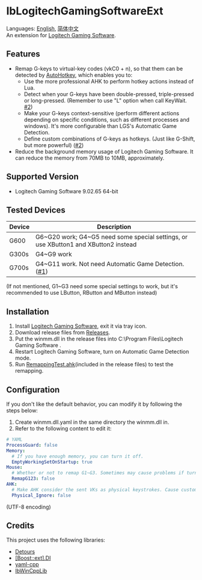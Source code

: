 # IbLogitechGamingSoftwareExt
Languages: [English](README.md), [简体中文](README.zh-Hans.md)  
An extension for [Logitech Gaming Software](https://support.logi.com/hc/en-gb/articles/360025298053-Logitech-Gaming-Software).

## Features
* Remap G-keys to virtual-key codes (vkC0 + n), so that them can be detected by [AutoHotkey](https://www.autohotkey.com/), which enables you to:
  * Use the more professional AHK to perform hotkey actions instead of Lua.
  * Detect when your G-keys have been double-pressed, triple-pressed or long-pressed. (Remember to use "L" option when call KeyWait. [#2](../../issues/2))
  * Make your G-keys context-sensitive (perform different actions depending on specific conditions, such as different processes and windows). It's more configurable than LGS's Automatic Game Detection.
  * Define custom combinations of G-keys as hotkeys. (Just like G-Shift, but more powerful) ([#2](../../issues/2))
* Reduce the background memory usage of Logitech Gaming Software. It can reduce the memory from 70MB to 10MB, approximately.

## Supported Version
* Logitech Gaming Software 9.02.65 64-bit

## Tested Devices
Device | Description
------ | -----------
G600   | G6\~G20 work; G4\~G5 need some special settings, or use XButton1 and XButton2 instead
G300s  | G4\~G9 work
G700s  | G4\~G11 work. Not need Automatic Game Detection. ([#1](../../issues/1))

(If not mentioned, G1\~G3 need some special settings to work, but it's recommended to use LButton, RButton and MButton instead)

## Installation
1. Install [Logitech Gaming Software](https://support.logi.com/hc/en-gb/articles/360025298053-Logitech-Gaming-Software), exit it via tray icon.
1. Download release files from [Releases](../../releases).
1. Put the winmm.dll in the release files into C:\Program Files\Logitech Gaming Software .
1. Restart Logitech Gaming Software, turn on Automatic Game Detection mode.
1. Run [RemappingTest.ahk](RemappingTest.ahk)(included in the release files) to test the remapping.

## Configuration
If you don't like the default behavior, you can modify it by following the steps below:
1. Create winmm.dll.yaml in the same directory the winmm.dll in.
1. Refer to the following content to edit it:
```yaml
# YAML
ProcessGuard: false
Memory:
  # If you have enough memory, you can turn it off.
  EmptyWorkingSetOnStartup: true
Mouse:
  # Whether or not to remap G1~G3. Sometimes may cause problems if turned on. (#1)
  RemapG123: false
AHK:
  # Make AHK consider the sent VKs as physical keystrokes. Cause custom combination hotkeys not to work, but no more need to add "L" when call KeyWait. (#2)
  Physical_Ignore: false
```
(UTF-8 encoding)

## Credits
This project uses the following libraries:

* [Detours](https://github.com/microsoft/detours)
* [[Boost::ext].DI](https://github.com/boost-ext/di)
* [yaml-cpp](https://github.com/jbeder/yaml-cpp)
* [IbWinCppLib](https://github.com/Chaoses-Ib/IbWinCppLib)